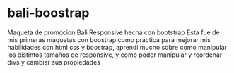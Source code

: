 # bali-boostrap
Maqueta de promocion Bali Responsive hecha con bootstrap
Esta fue de mis primeras maquetas con boostrap como práctica para mejorar mis habilidades con html css y boostrap, aprendi mucho sobre como manipular los distintos tamaños de responsive, y como poder manipular y reordenar divs y cambiar sus propiedades
